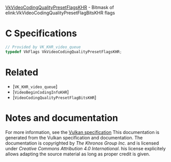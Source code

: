[VkVideoCodingQualityPresetFlagsKHR](https://www.khronos.org/registry/vulkan/specs/1.3-extensions/man/html/VkVideoCodingQualityPresetFlagsKHR.html) - Bitmask of elink:VkVideoCodingQualityPresetFlagBitsKHR flags

# C Specifications
```c
// Provided by VK_KHR_video_queue
typedef VkFlags VkVideoCodingQualityPresetFlagsKHR;
```

# Related
- [`VK_KHR_video_queue`]
- [`VideoBeginCodingInfoKHR`]
- [`VideoCodingQualityPresetFlagBitsKHR`]

# Notes and documentation
For more information, see the [Vulkan specification](https://www.khronos.org/registry/vulkan/specs/1.3-extensions/html/vkspec.html)
This documentation is generated from the Vulkan specification and documentation.
The documentation is copyrighted by *The Khronos Group Inc.* and is licensed under *Creative Commons Attribution 4.0 International*.
his license explicitely allows adapting the source material as long as proper credit is given.
        